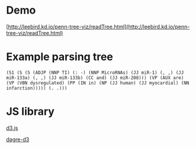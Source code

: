 # Demo
[http://leebird.kd.io/penn-tree-viz/readTree.html](http://leebird.kd.io/penn-tree-viz/readTree.html)

# Example parsing tree 
    (S1 (S (S (ADJP (NNP TI) (: -) (NNP MicroRNAs) (JJ miR-1) (, ,) (JJ miR-133a) (, ,) (JJ miR-133b) (CC and) (JJ miR-208))) (VP (AUX are) (VP (VBN dysregulated) (PP (IN in) (NP (JJ human) (JJ myocardial) (NN infarction))))) (. .)))

# JS library
[d3.js](http://d3js.org/)

[dagre-d3](https://github.com/cpettitt/dagre-d3)